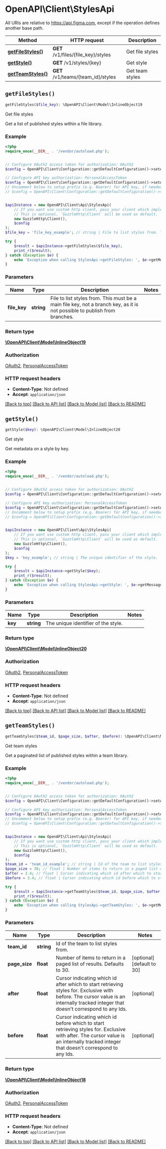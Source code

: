 # OpenAPI\Client\StylesApi

All URIs are relative to https://api.figma.com, except if the operation defines another base path.

| Method | HTTP request | Description |
| ------------- | ------------- | ------------- |
| [**getFileStyles()**](StylesApi.md#getFileStyles) | **GET** /v1/files/{file_key}/styles | Get file styles |
| [**getStyle()**](StylesApi.md#getStyle) | **GET** /v1/styles/{key} | Get style |
| [**getTeamStyles()**](StylesApi.md#getTeamStyles) | **GET** /v1/teams/{team_id}/styles | Get team styles |


## `getFileStyles()`

```php
getFileStyles($file_key): \OpenAPI\Client\Model\InlineObject19
```

Get file styles

Get a list of published styles within a file library.

### Example

```php
<?php
require_once(__DIR__ . '/vendor/autoload.php');


// Configure OAuth2 access token for authorization: OAuth2
$config = OpenAPI\Client\Configuration::getDefaultConfiguration()->setAccessToken('YOUR_ACCESS_TOKEN');

// Configure API key authorization: PersonalAccessToken
$config = OpenAPI\Client\Configuration::getDefaultConfiguration()->setApiKey('X-Figma-Token', 'YOUR_API_KEY');
// Uncomment below to setup prefix (e.g. Bearer) for API key, if needed
// $config = OpenAPI\Client\Configuration::getDefaultConfiguration()->setApiKeyPrefix('X-Figma-Token', 'Bearer');


$apiInstance = new OpenAPI\Client\Api\StylesApi(
    // If you want use custom http client, pass your client which implements `GuzzleHttp\ClientInterface`.
    // This is optional, `GuzzleHttp\Client` will be used as default.
    new GuzzleHttp\Client(),
    $config
);
$file_key = 'file_key_example'; // string | File to list styles from. This must be a main file key, not a branch key, as it is not possible to publish from branches.

try {
    $result = $apiInstance->getFileStyles($file_key);
    print_r($result);
} catch (Exception $e) {
    echo 'Exception when calling StylesApi->getFileStyles: ', $e->getMessage(), PHP_EOL;
}
```

### Parameters

| Name | Type | Description  | Notes |
| ------------- | ------------- | ------------- | ------------- |
| **file_key** | **string**| File to list styles from. This must be a main file key, not a branch key, as it is not possible to publish from branches. | |

### Return type

[**\OpenAPI\Client\Model\InlineObject19**](../Model/InlineObject19.md)

### Authorization

[OAuth2](../../README.md#OAuth2), [PersonalAccessToken](../../README.md#PersonalAccessToken)

### HTTP request headers

- **Content-Type**: Not defined
- **Accept**: `application/json`

[[Back to top]](#) [[Back to API list]](../../README.md#endpoints)
[[Back to Model list]](../../README.md#models)
[[Back to README]](../../README.md)

## `getStyle()`

```php
getStyle($key): \OpenAPI\Client\Model\InlineObject20
```

Get style

Get metadata on a style by key.

### Example

```php
<?php
require_once(__DIR__ . '/vendor/autoload.php');


// Configure OAuth2 access token for authorization: OAuth2
$config = OpenAPI\Client\Configuration::getDefaultConfiguration()->setAccessToken('YOUR_ACCESS_TOKEN');

// Configure API key authorization: PersonalAccessToken
$config = OpenAPI\Client\Configuration::getDefaultConfiguration()->setApiKey('X-Figma-Token', 'YOUR_API_KEY');
// Uncomment below to setup prefix (e.g. Bearer) for API key, if needed
// $config = OpenAPI\Client\Configuration::getDefaultConfiguration()->setApiKeyPrefix('X-Figma-Token', 'Bearer');


$apiInstance = new OpenAPI\Client\Api\StylesApi(
    // If you want use custom http client, pass your client which implements `GuzzleHttp\ClientInterface`.
    // This is optional, `GuzzleHttp\Client` will be used as default.
    new GuzzleHttp\Client(),
    $config
);
$key = 'key_example'; // string | The unique identifier of the style.

try {
    $result = $apiInstance->getStyle($key);
    print_r($result);
} catch (Exception $e) {
    echo 'Exception when calling StylesApi->getStyle: ', $e->getMessage(), PHP_EOL;
}
```

### Parameters

| Name | Type | Description  | Notes |
| ------------- | ------------- | ------------- | ------------- |
| **key** | **string**| The unique identifier of the style. | |

### Return type

[**\OpenAPI\Client\Model\InlineObject20**](../Model/InlineObject20.md)

### Authorization

[OAuth2](../../README.md#OAuth2), [PersonalAccessToken](../../README.md#PersonalAccessToken)

### HTTP request headers

- **Content-Type**: Not defined
- **Accept**: `application/json`

[[Back to top]](#) [[Back to API list]](../../README.md#endpoints)
[[Back to Model list]](../../README.md#models)
[[Back to README]](../../README.md)

## `getTeamStyles()`

```php
getTeamStyles($team_id, $page_size, $after, $before): \OpenAPI\Client\Model\InlineObject18
```

Get team styles

Get a paginated list of published styles within a team library.

### Example

```php
<?php
require_once(__DIR__ . '/vendor/autoload.php');


// Configure OAuth2 access token for authorization: OAuth2
$config = OpenAPI\Client\Configuration::getDefaultConfiguration()->setAccessToken('YOUR_ACCESS_TOKEN');

// Configure API key authorization: PersonalAccessToken
$config = OpenAPI\Client\Configuration::getDefaultConfiguration()->setApiKey('X-Figma-Token', 'YOUR_API_KEY');
// Uncomment below to setup prefix (e.g. Bearer) for API key, if needed
// $config = OpenAPI\Client\Configuration::getDefaultConfiguration()->setApiKeyPrefix('X-Figma-Token', 'Bearer');


$apiInstance = new OpenAPI\Client\Api\StylesApi(
    // If you want use custom http client, pass your client which implements `GuzzleHttp\ClientInterface`.
    // This is optional, `GuzzleHttp\Client` will be used as default.
    new GuzzleHttp\Client(),
    $config
);
$team_id = 'team_id_example'; // string | Id of the team to list styles from.
$page_size = 30; // float | Number of items to return in a paged list of results. Defaults to 30.
$after = 3.4; // float | Cursor indicating which id after which to start retrieving styles for. Exclusive with before. The cursor value is an internally tracked integer that doesn't correspond to any Ids.
$before = 3.4; // float | Cursor indicating which id before which to start retrieving styles for. Exclusive with after. The cursor value is an internally tracked integer that doesn't correspond to any Ids.

try {
    $result = $apiInstance->getTeamStyles($team_id, $page_size, $after, $before);
    print_r($result);
} catch (Exception $e) {
    echo 'Exception when calling StylesApi->getTeamStyles: ', $e->getMessage(), PHP_EOL;
}
```

### Parameters

| Name | Type | Description  | Notes |
| ------------- | ------------- | ------------- | ------------- |
| **team_id** | **string**| Id of the team to list styles from. | |
| **page_size** | **float**| Number of items to return in a paged list of results. Defaults to 30. | [optional] [default to 30] |
| **after** | **float**| Cursor indicating which id after which to start retrieving styles for. Exclusive with before. The cursor value is an internally tracked integer that doesn&#39;t correspond to any Ids. | [optional] |
| **before** | **float**| Cursor indicating which id before which to start retrieving styles for. Exclusive with after. The cursor value is an internally tracked integer that doesn&#39;t correspond to any Ids. | [optional] |

### Return type

[**\OpenAPI\Client\Model\InlineObject18**](../Model/InlineObject18.md)

### Authorization

[OAuth2](../../README.md#OAuth2), [PersonalAccessToken](../../README.md#PersonalAccessToken)

### HTTP request headers

- **Content-Type**: Not defined
- **Accept**: `application/json`

[[Back to top]](#) [[Back to API list]](../../README.md#endpoints)
[[Back to Model list]](../../README.md#models)
[[Back to README]](../../README.md)

